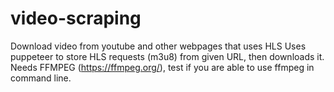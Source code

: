 # video-scraping
Download video from youtube and other webpages that uses HLS
Uses puppeteer to store HLS requests (m3u8) from given URL, then downloads it.
Needs FFMPEG (https://ffmpeg.org/), test if you are able to use ffmpeg in command line.
